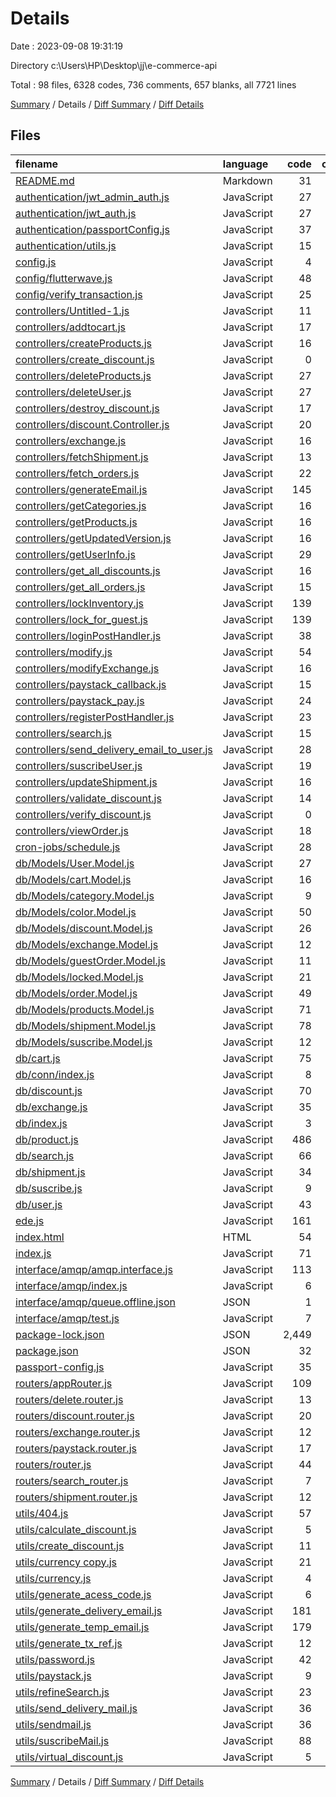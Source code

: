 # Details

Date : 2023-09-08 19:31:19

Directory c:\\Users\\HP\\Desktop\\jj\\e-commerce-api

Total : 98 files,  6328 codes, 736 comments, 657 blanks, all 7721 lines

[Summary](results.md) / Details / [Diff Summary](diff.md) / [Diff Details](diff-details.md)

## Files
| filename | language | code | comment | blank | total |
| :--- | :--- | ---: | ---: | ---: | ---: |
| [README.md](/README.md) | Markdown | 31 | 0 | 14 | 45 |
| [authentication/jwt_admin_auth.js](/authentication/jwt_admin_auth.js) | JavaScript | 27 | 7 | 5 | 39 |
| [authentication/jwt_auth.js](/authentication/jwt_auth.js) | JavaScript | 27 | 7 | 5 | 39 |
| [authentication/passportConfig.js](/authentication/passportConfig.js) | JavaScript | 37 | 13 | 13 | 63 |
| [authentication/utils.js](/authentication/utils.js) | JavaScript | 15 | 4 | 2 | 21 |
| [config.js](/config.js) | JavaScript | 4 | 4 | 2 | 10 |
| [config/flutterwave.js](/config/flutterwave.js) | JavaScript | 48 | 12 | 8 | 68 |
| [config/verify_transaction.js](/config/verify_transaction.js) | JavaScript | 25 | 12 | 9 | 46 |
| [controllers/Untitled-1.js](/controllers/Untitled-1.js) | JavaScript | 11 | 0 | 2 | 13 |
| [controllers/addtocart.js](/controllers/addtocart.js) | JavaScript | 17 | 8 | 3 | 28 |
| [controllers/createProducts.js](/controllers/createProducts.js) | JavaScript | 16 | 8 | 3 | 27 |
| [controllers/create_discount.js](/controllers/create_discount.js) | JavaScript | 0 | 0 | 1 | 1 |
| [controllers/deleteProducts.js](/controllers/deleteProducts.js) | JavaScript | 27 | 2 | 6 | 35 |
| [controllers/deleteUser.js](/controllers/deleteUser.js) | JavaScript | 27 | 1 | 6 | 34 |
| [controllers/destroy_discount.js](/controllers/destroy_discount.js) | JavaScript | 17 | 7 | 3 | 27 |
| [controllers/discount.Controller.js](/controllers/discount.Controller.js) | JavaScript | 20 | 1 | 5 | 26 |
| [controllers/exchange.js](/controllers/exchange.js) | JavaScript | 16 | 9 | 4 | 29 |
| [controllers/fetchShipment.js](/controllers/fetchShipment.js) | JavaScript | 13 | 9 | 4 | 26 |
| [controllers/fetch_orders.js](/controllers/fetch_orders.js) | JavaScript | 22 | 8 | 4 | 34 |
| [controllers/generateEmail.js](/controllers/generateEmail.js) | JavaScript | 145 | 2 | 24 | 171 |
| [controllers/getCategories.js](/controllers/getCategories.js) | JavaScript | 16 | 9 | 4 | 29 |
| [controllers/getProducts.js](/controllers/getProducts.js) | JavaScript | 16 | 8 | 3 | 27 |
| [controllers/getUpdatedVersion.js](/controllers/getUpdatedVersion.js) | JavaScript | 16 | 8 | 4 | 28 |
| [controllers/getUserInfo.js](/controllers/getUserInfo.js) | JavaScript | 29 | 9 | 8 | 46 |
| [controllers/get_all_discounts.js](/controllers/get_all_discounts.js) | JavaScript | 16 | 7 | 4 | 27 |
| [controllers/get_all_orders.js](/controllers/get_all_orders.js) | JavaScript | 15 | 9 | 4 | 28 |
| [controllers/lockInventory.js](/controllers/lockInventory.js) | JavaScript | 139 | 50 | 11 | 200 |
| [controllers/lock_for_guest.js](/controllers/lock_for_guest.js) | JavaScript | 139 | 34 | 9 | 182 |
| [controllers/loginPostHandler.js](/controllers/loginPostHandler.js) | JavaScript | 38 | 9 | 2 | 49 |
| [controllers/modify.js](/controllers/modify.js) | JavaScript | 54 | 4 | 4 | 62 |
| [controllers/modifyExchange.js](/controllers/modifyExchange.js) | JavaScript | 16 | 2 | 4 | 22 |
| [controllers/paystack_callback.js](/controllers/paystack_callback.js) | JavaScript | 15 | 1 | 4 | 20 |
| [controllers/paystack_pay.js](/controllers/paystack_pay.js) | JavaScript | 24 | 22 | 4 | 50 |
| [controllers/registerPostHandler.js](/controllers/registerPostHandler.js) | JavaScript | 23 | 5 | 3 | 31 |
| [controllers/search.js](/controllers/search.js) | JavaScript | 15 | 2 | 3 | 20 |
| [controllers/send_delivery_email_to_user.js](/controllers/send_delivery_email_to_user.js) | JavaScript | 28 | 13 | 7 | 48 |
| [controllers/suscribeUser.js](/controllers/suscribeUser.js) | JavaScript | 19 | 8 | 4 | 31 |
| [controllers/updateShipment.js](/controllers/updateShipment.js) | JavaScript | 16 | 2 | 4 | 22 |
| [controllers/validate_discount.js](/controllers/validate_discount.js) | JavaScript | 14 | 1 | 5 | 20 |
| [controllers/verify_discount.js](/controllers/verify_discount.js) | JavaScript | 0 | 0 | 1 | 1 |
| [controllers/viewOrder.js](/controllers/viewOrder.js) | JavaScript | 18 | 12 | 5 | 35 |
| [cron-jobs/schedule.js](/cron-jobs/schedule.js) | JavaScript | 28 | 12 | 7 | 47 |
| [db/Models/User.Model.js](/db/Models/User.Model.js) | JavaScript | 27 | 1 | 4 | 32 |
| [db/Models/cart.Model.js](/db/Models/cart.Model.js) | JavaScript | 16 | 0 | 3 | 19 |
| [db/Models/category.Model.js](/db/Models/category.Model.js) | JavaScript | 9 | 0 | 2 | 11 |
| [db/Models/color.Model.js](/db/Models/color.Model.js) | JavaScript | 50 | 1 | 6 | 57 |
| [db/Models/discount.Model.js](/db/Models/discount.Model.js) | JavaScript | 26 | 0 | 4 | 30 |
| [db/Models/exchange.Model.js](/db/Models/exchange.Model.js) | JavaScript | 12 | 0 | 2 | 14 |
| [db/Models/guestOrder.Model.js](/db/Models/guestOrder.Model.js) | JavaScript | 11 | 0 | 2 | 13 |
| [db/Models/locked.Model.js](/db/Models/locked.Model.js) | JavaScript | 21 | 0 | 5 | 26 |
| [db/Models/order.Model.js](/db/Models/order.Model.js) | JavaScript | 49 | 3 | 6 | 58 |
| [db/Models/products.Model.js](/db/Models/products.Model.js) | JavaScript | 71 | 1 | 5 | 77 |
| [db/Models/shipment.Model.js](/db/Models/shipment.Model.js) | JavaScript | 78 | 0 | 3 | 81 |
| [db/Models/suscribe.Model.js](/db/Models/suscribe.Model.js) | JavaScript | 12 | 0 | 2 | 14 |
| [db/cart.js](/db/cart.js) | JavaScript | 75 | 20 | 13 | 108 |
| [db/conn/index.js](/db/conn/index.js) | JavaScript | 8 | 0 | 2 | 10 |
| [db/discount.js](/db/discount.js) | JavaScript | 70 | 1 | 14 | 85 |
| [db/exchange.js](/db/exchange.js) | JavaScript | 35 | 0 | 4 | 39 |
| [db/index.js](/db/index.js) | JavaScript | 3 | 0 | 3 | 6 |
| [db/product.js](/db/product.js) | JavaScript | 486 | 115 | 49 | 650 |
| [db/search.js](/db/search.js) | JavaScript | 66 | 3 | 14 | 83 |
| [db/shipment.js](/db/shipment.js) | JavaScript | 34 | 17 | 7 | 58 |
| [db/suscribe.js](/db/suscribe.js) | JavaScript | 9 | 0 | 3 | 12 |
| [db/user.js](/db/user.js) | JavaScript | 43 | 14 | 13 | 70 |
| [ede.js](/ede.js) | JavaScript | 161 | 6 | 20 | 187 |
| [index.html](/index.html) | HTML | 54 | 21 | 6 | 81 |
| [index.js](/index.js) | JavaScript | 71 | 12 | 20 | 103 |
| [interface/amqp/amqp.interface.js](/interface/amqp/amqp.interface.js) | JavaScript | 113 | 82 | 38 | 233 |
| [interface/amqp/index.js](/interface/amqp/index.js) | JavaScript | 6 | 0 | 5 | 11 |
| [interface/amqp/queue.offline.json](/interface/amqp/queue.offline.json) | JSON | 1 | 0 | 0 | 1 |
| [interface/amqp/test.js](/interface/amqp/test.js) | JavaScript | 7 | 3 | 3 | 13 |
| [package-lock.json](/package-lock.json) | JSON | 2,449 | 0 | 1 | 2,450 |
| [package.json](/package.json) | JSON | 32 | 0 | 1 | 33 |
| [passport-config.js](/passport-config.js) | JavaScript | 35 | 7 | 9 | 51 |
| [routers/appRouter.js](/routers/appRouter.js) | JavaScript | 109 | 2 | 17 | 128 |
| [routers/delete.router.js](/routers/delete.router.js) | JavaScript | 13 | 0 | 4 | 17 |
| [routers/discount.router.js](/routers/discount.router.js) | JavaScript | 20 | 1 | 5 | 26 |
| [routers/exchange.router.js](/routers/exchange.router.js) | JavaScript | 12 | 0 | 4 | 16 |
| [routers/paystack.router.js](/routers/paystack.router.js) | JavaScript | 17 | 0 | 4 | 21 |
| [routers/router.js](/routers/router.js) | JavaScript | 44 | 4 | 7 | 55 |
| [routers/search_router.js](/routers/search_router.js) | JavaScript | 7 | 0 | 6 | 13 |
| [routers/shipment.router.js](/routers/shipment.router.js) | JavaScript | 12 | 0 | 4 | 16 |
| [utils/404.js](/utils/404.js) | JavaScript | 57 | 0 | 7 | 64 |
| [utils/calculate_discount.js](/utils/calculate_discount.js) | JavaScript | 5 | 0 | 2 | 7 |
| [utils/create_discount.js](/utils/create_discount.js) | JavaScript | 11 | 0 | 6 | 17 |
| [utils/currency copy.js](/utils/currency%20copy.js) | JavaScript | 21 | 0 | 2 | 23 |
| [utils/currency.js](/utils/currency.js) | JavaScript | 4 | 0 | 0 | 4 |
| [utils/generate_acess_code.js](/utils/generate_acess_code.js) | JavaScript | 6 | 0 | 0 | 6 |
| [utils/generate_delivery_email.js](/utils/generate_delivery_email.js) | JavaScript | 181 | 22 | 23 | 226 |
| [utils/generate_temp_email.js](/utils/generate_temp_email.js) | JavaScript | 179 | 22 | 24 | 225 |
| [utils/generate_tx_ref.js](/utils/generate_tx_ref.js) | JavaScript | 12 | 2 | 6 | 20 |
| [utils/password.js](/utils/password.js) | JavaScript | 42 | 6 | 6 | 54 |
| [utils/paystack.js](/utils/paystack.js) | JavaScript | 9 | 1 | 2 | 12 |
| [utils/refineSearch.js](/utils/refineSearch.js) | JavaScript | 23 | 7 | 4 | 34 |
| [utils/send_delivery_mail.js](/utils/send_delivery_mail.js) | JavaScript | 36 | 7 | 7 | 50 |
| [utils/sendmail.js](/utils/sendmail.js) | JavaScript | 36 | 7 | 7 | 50 |
| [utils/suscribeMail.js](/utils/suscribeMail.js) | JavaScript | 88 | 7 | 12 | 107 |
| [utils/virtual_discount.js](/utils/virtual_discount.js) | JavaScript | 5 | 0 | 2 | 7 |

[Summary](results.md) / Details / [Diff Summary](diff.md) / [Diff Details](diff-details.md)